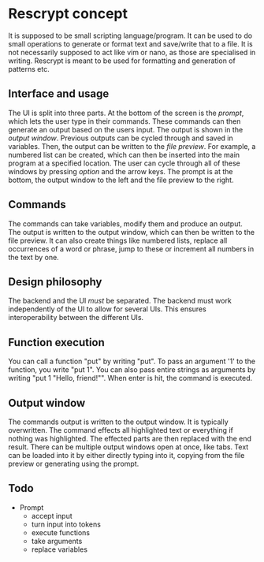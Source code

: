 # Rescrypt concept
It is supposed to be small scripting language/program. It can be used to do small operations to generate or format text and save/write that to a file. It is not necessarily supposed to act like vim or nano, as those are specialised in writing. Rescrypt is meant to be used for formatting and generation of patterns etc.

## Interface and usage
The UI is split into three parts. At the bottom of the screen is the *prompt*, which lets the user type in their commands. These commands can then generate an output based on the users input. The output is shown in the *output window*. Previous outputs can be cycled through and saved in variables. Then, the output can be written to the *file preview*. For example, a numbered list can be created, which can then be inserted into the main program at a specified location. The user can cycle through all of these windows by pressing *option* and the arrow keys. The prompt is at the bottom, the output window to the left and the file preview to the right. 

## Commands
The commands can take variables, modify them and produce an output. The output is written to the output window, which can then be written to the file preview. It can also create things like numbered lists, replace all occurrences of a word or phrase, jump to these or increment all numbers in the text by one.


## Design philosophy
The backend and the UI *must* be separated. The backend must work independently of the UI to allow for several UIs. This ensures interoperability between the different UIs.

## Function execution
You can call a function "put" by writing "put". To pass an argument '1' to the function, you write "put 1". You can also pass entire strings as arguments by writing "put 1 "Hello, friend!"". When enter is hit, the command is executed.  

## Output window
The commands output is written to the output window. It is typically overwritten. The command effects all highlighted text or everything if nothing was highlighted. The effected parts are then replaced with the end result. There can be multiple output windows open at once, like tabs. Text can be loaded into it by either directly typing into it, copying from the file preview or generating using the prompt. 

## Todo
- Prompt
  - accept input
  - turn input into tokens
  - execute functions
  - take arguments
  - replace variables
